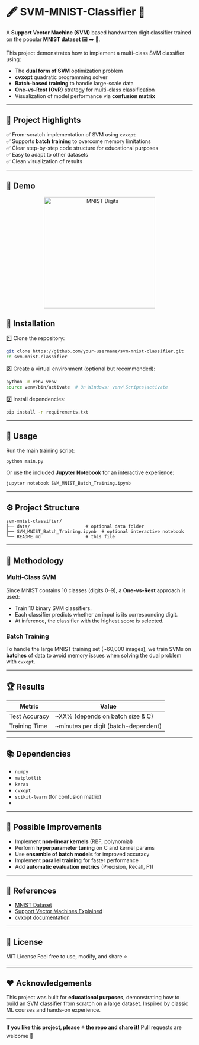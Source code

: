 # 🖋️ SVM-MNIST-Classifier 🚀

A **Support Vector Machine (SVM)** based handwritten digit classifier trained on the popular **MNIST dataset** 🖼️ ➡️ 🔢.

This project demonstrates how to implement a multi-class SVM classifier using:
- The **dual form of SVM** optimization problem
- **cvxopt** quadratic programming solver
- **Batch-based training** to handle large-scale data
- **One-vs-Rest (OvR)** strategy for multi-class classification
- Visualization of model performance via **confusion matrix**

---

## 📌 Project Highlights

✅ From-scratch implementation of SVM using `cvxopt`  
✅ Supports **batch training** to overcome memory limitations  
✅ Clear step-by-step code structure for educational purposes  
✅ Easy to adapt to other datasets  
✅ Clean visualization of results  

---

## 🎥 Demo

<p align="center">
  <img src="https://upload.wikimedia.org/wikipedia/commons/2/27/MnistExamples.png" width="300" alt="MNIST Digits">
</p>


## 🚀 Installation

1️⃣ Clone the repository:

```bash
git clone https://github.com/your-username/svm-mnist-classifier.git
cd svm-mnist-classifier
````

2️⃣ Create a virtual environment (optional but recommended):

```bash
python -m venv venv
source venv/bin/activate  # On Windows: venv\Scripts\activate
```

3️⃣ Install dependencies:

```bash
pip install -r requirements.txt
```

---

## 📝 Usage

Run the main training script:

```bash
python main.py
```

Or use the included **Jupyter Notebook** for an interactive experience:

```bash
jupyter notebook SVM_MNIST_Batch_Training.ipynb
```

---

## ⚙️ Project Structure

```
svm-mnist-classifier/
├── data/                     # optional data folder
├── SVM_MNIST_Batch_Training.ipynb  # optional interactive notebook
└── README.md                 # this file
```

---

## 🧠 Methodology

### Multi-Class SVM

Since MNIST contains 10 classes (digits 0–9), a **One-vs-Rest** approach is used:

* Train 10 binary SVM classifiers.
* Each classifier predicts whether an input is its corresponding digit.
* At inference, the classifier with the highest score is selected.

### Batch Training

To handle the large MNIST training set (\~60,000 images), we train SVMs on **batches** of data to avoid memory issues when solving the dual problem with `cvxopt`.

---

## 🏆 Results

| Metric        | Value                                 |
| ------------- | ------------------------------------- |
| Test Accuracy | \~XX% (depends on batch size & C)     |
| Training Time | \~minutes per digit (batch-dependent) |

---

## 📚 Dependencies

* `numpy`
* `matplotlib`
* `keras`
* `cvxopt`
* `scikit-learn` (for confusion matrix)
* 
---

## 🚀 Possible Improvements

* Implement **non-linear kernels** (RBF, polynomial)
* Perform **hyperparameter tuning** on C and kernel params
* Use **ensemble of batch models** for improved accuracy
* Implement **parallel training** for faster performance
* Add **automatic evaluation metrics** (Precision, Recall, F1)

---

## 📖 References

* [MNIST Dataset](http://yann.lecun.com/exdb/mnist/)
* [Support Vector Machines Explained](https://cs231n.github.io/linear-classify/#svm)
* [cvxopt documentation](https://cvxopt.org/)

---

## 📜 License

MIT License
Feel free to use, modify, and share ⭐

---

## ❤️ Acknowledgements

This project was built for **educational purposes**, demonstrating how to build an SVM classifier from scratch on a large dataset.
Inspired by classic ML courses and hands-on experience.

---

**If you like this project, please ⭐️ the repo and share it!**
Pull requests are welcome 🚀
